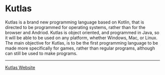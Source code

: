 # Kutlas

Kutlas is a brand new programming language based on Kotlin, that is directed to be programmed for operating systems, rather than for the browser and Andriod. Kutlas is object oriented, and programmed in Java, so it will be able to be used on any platform, whether Windows, Mac, or Linux. The main objective for Kutlas, is to be the first programming language to be made more specifically for games, rather than regular programs, although can still be used to make programs.

---

[Kutlas Website](https://mttprvst13.github.io/Kutlas/)
